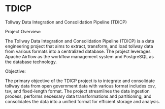 # TDICP
Tollway Data Integration and Consolidation Pipeline (TDICP)


Project Overview:

The Tollway Data Integration and Consolidation Pipeline (TDICP) is a data engineering project that aims to extract, transform, and load tollway data from various formats into a centralized database. The project leverages Apache Airflow as the workflow management system and PostgreSQL as the database technology.


Objective:

The primary objective of the TDICP project is to integrate and consolidate tollway data from open government data with various format includes csv, tsv, and fixed-length format. The project streamlines the data ingestion process, performs necessary data transformations and partitioning, and consolidates the data into a unified format for efficient storage and analysis.

